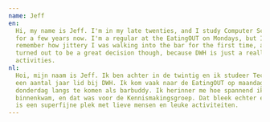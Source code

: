 ```yaml
---
name: Jeff
en:
  Hi, my name is Jeff. I'm in my late twenties, and I study Computer Science at TU Delft. I've been a member of DWH
  for a few years now. I'm a regular at the EatingOUT on Mondays, but I'm happy to be your barbuddy on a Thursday. I
  remember how jittery I was walking into the bar for the first time, and that was for the introduction group. That
  turned out to be a great decision though, because DWH is just a really nice place with lovely people and fun
  activities.
nl:
  Hoi, mijn naam is Jeff. Ik ben achter in de twintig en ik studeer Technische Informatica aan de TU Delft. Ik ben al
  een aantal jaar lid bij DWH. Ik kom vaak naar de EatingOUT op maandagen, maar ik vind het ook leuk om op een
  donderdag langs te komen als barbuddy. Ik herinner me hoe spannend ik het vond toen ik voor het eerste de bar
  binnenkwam, en dat was voor de Kennismakingsgroep. Dat bleek echter een goede beslissing te zijn, want DWH
  is een superfijne plek met lieve mensen en leuke activiteiten.
---
```

